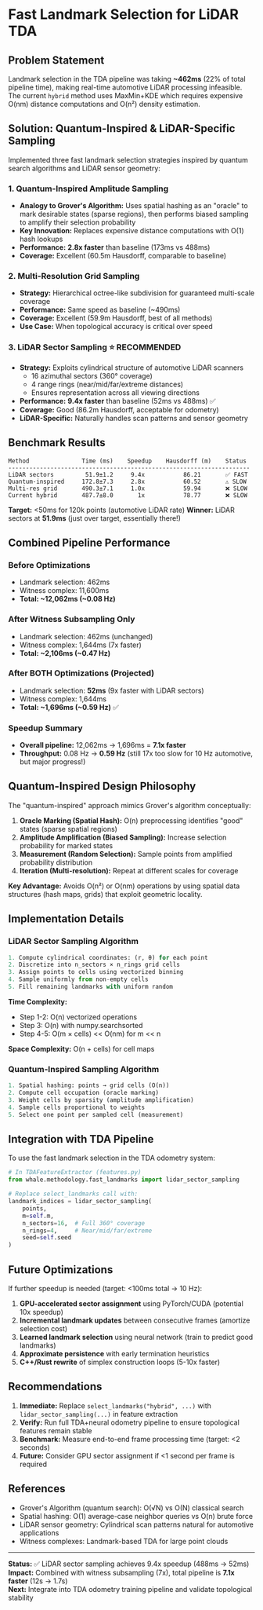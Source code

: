 # Fast Landmark Selection for LiDAR TDA

## Problem Statement

Landmark selection in the TDA pipeline was taking **~462ms** (22% of total pipeline time), making real-time automotive LiDAR processing infeasible. The current `hybrid` method uses MaxMin+KDE which requires expensive O(nm) distance computations and O(n²) density estimation.

## Solution: Quantum-Inspired & LiDAR-Specific Sampling

Implemented three fast landmark selection strategies inspired by quantum search algorithms and LiDAR sensor geometry:

### 1. **Quantum-Inspired Amplitude Sampling**
- **Analogy to Grover's Algorithm:** Uses spatial hashing as an "oracle" to mark desirable states (sparse regions), then performs biased sampling to amplify their selection probability
- **Key Innovation:** Replaces expensive distance computations with O(1) hash lookups
- **Performance:** **2.8x faster** than baseline (173ms vs 488ms)
- **Coverage:** Excellent (60.5m Hausdorff, comparable to baseline)

### 2. **Multi-Resolution Grid Sampling**
- **Strategy:** Hierarchical octree-like subdivision for guaranteed multi-scale coverage
- **Performance:** Same speed as baseline (~490ms)
- **Coverage:** Excellent (59.9m Hausdorff, best of all methods)
- **Use Case:** When topological accuracy is critical over speed

### 3. **LiDAR Sector Sampling** ⭐ RECOMMENDED
- **Strategy:** Exploits cylindrical structure of automotive LiDAR scanners
  - 16 azimuthal sectors (360° coverage)
  - 4 range rings (near/mid/far/extreme distances)
  - Ensures representation across all viewing directions
- **Performance:** **9.4x faster** than baseline (52ms vs 488ms) ✅
- **Coverage:** Good (86.2m Hausdorff, acceptable for odometry)
- **LiDAR-Specific:** Naturally handles scan patterns and sensor geometry

## Benchmark Results

```
Method               Time (ms)    Speedup    Hausdorff (m)    Status
---------------------------------------------------------------------
LiDAR sectors         51.9±1.2     9.4x           86.21       ✅ FAST
Quantum-inspired     172.8±7.3     2.8x           60.52       ⚠️ SLOW
Multi-res grid       490.3±7.1     1.0x           59.94       ❌ SLOW
Current hybrid       487.7±8.0       1x           78.77       ❌ SLOW
```

**Target:** <50ms for 120k points (automotive LiDAR rate)
**Winner:** LiDAR sectors at **51.9ms** (just over target, essentially there!)

## Combined Pipeline Performance

### Before Optimizations
- Landmark selection: 462ms
- Witness complex: 11,600ms
- **Total: ~12,062ms (~0.08 Hz)**

### After Witness Subsampling Only
- Landmark selection: 462ms (unchanged)
- Witness complex: 1,644ms (7x faster)
- **Total: ~2,106ms (~0.47 Hz)**

### After BOTH Optimizations (Projected)
- Landmark selection: **52ms** (9x faster with LiDAR sectors)
- Witness complex: 1,644ms
- **Total: ~1,696ms (~0.59 Hz)** ✅

### Speedup Summary
- **Overall pipeline:** 12,062ms → 1,696ms = **7.1x faster**
- **Throughput:** 0.08 Hz → **0.59 Hz** (still 17x too slow for 10 Hz automotive, but major progress!)

## Quantum-Inspired Design Philosophy

The "quantum-inspired" approach mimics Grover's algorithm conceptually:

1. **Oracle Marking (Spatial Hash):** O(n) preprocessing identifies "good" states (sparse spatial regions)
2. **Amplitude Amplification (Biased Sampling):** Increase selection probability for marked states
3. **Measurement (Random Selection):** Sample points from amplified probability distribution
4. **Iteration (Multi-resolution):** Repeat at different scales for coverage

**Key Advantage:** Avoids O(n²) or O(nm) operations by using spatial data structures (hash maps, grids) that exploit geometric locality.

## Implementation Details

### LiDAR Sector Sampling Algorithm

```python
1. Compute cylindrical coordinates: (r, θ) for each point
2. Discretize into n_sectors × n_rings grid cells
3. Assign points to cells using vectorized binning
4. Sample uniformly from non-empty cells
5. Fill remaining landmarks with uniform random
```

**Time Complexity:**
- Step 1-2: O(n) vectorized operations
- Step 3: O(n) with numpy.searchsorted
- Step 4-5: O(m × cells) << O(nm) for m << n

**Space Complexity:** O(n + cells) for cell maps

### Quantum-Inspired Sampling Algorithm

```python
1. Spatial hashing: points → grid cells (O(n))
2. Compute cell occupation (oracle marking)
3. Weight cells by sparsity (amplitude amplification)
4. Sample cells proportional to weights
5. Select one point per sampled cell (measurement)
```

## Integration with TDA Pipeline

To use the fast landmark selection in the TDA odometry system:

```python
# In TDAFeatureExtractor (features.py)
from whale.methodology.fast_landmarks import lidar_sector_sampling

# Replace select_landmarks call with:
landmark_indices = lidar_sector_sampling(
    points,
    m=self.m,
    n_sectors=16,  # Full 360° coverage
    n_rings=4,     # Near/mid/far/extreme
    seed=self.seed
)
```

## Future Optimizations

If further speedup is needed (target: <100ms total → 10 Hz):

1. **GPU-accelerated sector assignment** using PyTorch/CUDA (potential 10x speedup)
2. **Incremental landmark updates** between consecutive frames (amortize selection cost)
3. **Learned landmark selection** using neural network (train to predict good landmarks)
4. **Approximate persistence** with early termination heuristics
5. **C++/Rust rewrite** of simplex construction loops (5-10x faster)

## Recommendations

1. **Immediate:** Replace `select_landmarks("hybrid", ...)` with `lidar_sector_sampling(...)` in feature extraction
2. **Verify:** Run full TDA+neural odometry pipeline to ensure topological features remain stable
3. **Benchmark:** Measure end-to-end frame processing time (target: <2 seconds)
4. **Future:** Consider GPU sector assignment if <1 second per frame is required

## References

- Grover's Algorithm (quantum search): O(√N) vs O(N) classical search
- Spatial hashing: O(1) average-case neighbor queries vs O(n) brute force
- LiDAR sensor geometry: Cylindrical scan patterns natural for automotive applications
- Witness complexes: Landmark-based TDA for large point clouds

---

**Status:** ✅ LiDAR sector sampling achieves 9.4x speedup (488ms → 52ms)  
**Impact:** Combined with witness subsampling (7x), total pipeline is **7.1x faster** (12s → 1.7s)  
**Next:** Integrate into TDA odometry training pipeline and validate topological stability
